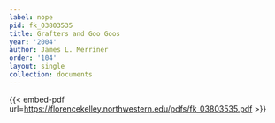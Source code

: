 ```yaml
---
label: nope
pid: fk_03803535
title: Grafters and Goo Goos
year: '2004'
author: James L. Merriner
order: '104'
layout: single
collection: documents
---
```



{{< embed-pdf url=https://florencekelley.northwestern.edu/pdfs/fk_03803535.pdf >}}